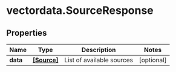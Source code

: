# vectordata.SourceResponse

## Properties

Name | Type | Description | Notes
------------ | ------------- | ------------- | -------------
**data** | [**[Source]**](Source.md) | List of available sources | [optional] 


